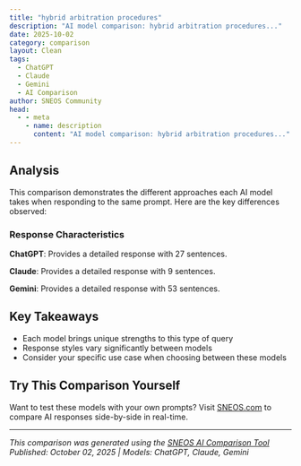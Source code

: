 ```yaml
---
title: "hybrid arbitration procedures"
description: "AI model comparison: hybrid arbitration procedures..."
date: 2025-10-02
category: comparison
layout: Clean
tags:
  - ChatGPT
  - Claude
  - Gemini
  - AI Comparison
author: SNEOS Community
head:
  - - meta
    - name: description
      content: "AI model comparison: hybrid arbitration procedures..."
---
```


<ChatComparison
  title="hybrid arbitration procedures"
  prompt="hybrid arbitration procedures"
  :responses='{
    "ChatGPT": "**Hybrid Arbitration Procedures** refer to dispute resolution processes that combine elements of arbitration with other methods, such as litigation, mediation, or expert determination. The goal is to create a flexible framework that leverages the strengths of different approaches to achieve efficient, fair, and enforceable resolutions.\n\n### Key Features of Hybrid Arbitration Procedures\n\n1. **Combination of Arbitration and Mediation (Med-Arb):**  \n   - The parties first attempt to resolve the dispute through mediation, where a neutral mediator facilitates negotiation.\n   - If mediation fails, the same or a different neutral proceeds to arbitrate the dispute, issuing a binding decision.\n   - This method encourages settlement but ensures a final decision if settlement is not reached.\n\n2. **Arbitration with Expert Determination:**  \n   - Certain technical or specialized issues are submitted to an expert for determination.\n   - The outcomes on technical matters are then integrated into the arbitration process for final adjudication on other issues.\n\n3. **Court-Assisted Arbitration:**  \n   - Parties may engage in arbitration but with certain procedural steps overseen or endorsed by courts, ensuring enforceability.\n   - Courts may also handle challenges to arbitration awards within the hybrid framework.\n\n4. **Multi-tiered Dispute Resolution Clauses:**  \n   - Contracts often stipulate a sequence: negotiation \u2192 mediation \u2192 arbitration \u2192 litigation.\n   - This sequence forms a hybrid procedure providing multiple opportunities to resolve disputes at various levels.\n\n### Advantages of Hybrid Arbitration Procedures\n\n- **Flexibility:** Tailored to fit the specific dispute\u0027s complexity and the parties\u0027 preferences.\n- **Efficiency:** Potential to resolve disputes faster than litigation alone.\n- **Cost-Effective:** Early mediation can reduce costs by avoiding full arbitration.\n- **Finality and Enforceability:** Arbitration ensures binding decisions enforceable under international conventions like the New York Convention.\n- **Preservation of Business Relationships:** Mediation components promote amicable settlements.\n\n### Example Clause (Med-Arb)\n\n\u003E \u201CAny dispute arising under this contract shall first be referred to mediation under [specified rules]. If the dispute is not resolved within [timeframe], the matter shall proceed to arbitration under [arbitration rules], where the arbitrator shall have the authority to make a binding decision.\u201D\n\n### When to Use Hybrid Arbitration Procedures\n\n- Complex commercial disputes involving technical and legal issues.\n- International contracts where enforceability and flexibility are important.\n- Situations where parties seek to preserve business relationships.\n- Cases where parties want to avoid prolonged litigation but maintain a final binding outcome.\n\n---\n\nIf you need a more specific explanation, sample clauses, or guidance tailored to a particular context or jurisdiction, please let me know!",
    "Claude": "# Hybrid Arbitration Procedures\n\nHybrid arbitration combines elements of traditional arbitration with other dispute resolution methods, creating flexible, tailored approaches to conflict resolution.\n\n## Common Types of Hybrid Procedures\n\n### 1. **Med-Arb (Mediation-Arbitration)**\n- **Process**: Begins with mediation; if unsuccessful, proceeds to arbitration\n- **Variations**:\n  - Same neutral acts as both mediator and arbitrator\n  - Different neutrals for each phase\n- **Benefits**: Preserves relationship-focused mediation while ensuring resolution\n\n### 2. **Arb-Med (Arbitration-Mediation)**\n- **Process**: Arbitrator renders decision but seals it; parties then attempt mediation\n- **Outcome**: If mediation fails, sealed arbitration award is revealed\n- **Advantage**: Mediation occurs with knowledge that binding decision exists\n\n### 3. **Final Offer Arbitration (Baseball Arbitration)**\n- **Process**: Each party submits final offer; arbitrator chooses one entirely\n- **Variants**:\n  - Total package selection\n  - Issue-by-issue selection\n- **Effect**: Encourages reasonable positions\n\n### 4. **Bracketed Arbitration**\n- **Process**: Parties set upper and lower bounds; arbitrator decides within range\n- **Purpose**: Limits exposure while maintaining arbitral discretion\n- **Applications**: Often used in construction disputes\n\n## Key Features and Benefits\n\n### **Flexibility**\n- Tailored to specific dispute characteristics\n- Can incorporate industry-specific practices\n- Adjustable procedural rules\n\n### **Efficiency**\n- Reduced time compared to litigation\n- Streamlined discovery processes\n- Expedited hearing procedures\n\n### **Cost Management**\n- Controlled expenses through process design\n- Reduced attorney fees\n- Limited discovery scope\n\n### **Expertise Integration**\n- Industry-specific arbitrators\n- Technical expert involvement\n- Specialized procedural knowledge\n\n## Design Considerations\n\n### **Neutral Selection**\n- Single vs. multiple neutrals\n- Same person for different phases vs. different neutrals\n- Required qualifications and expertise\n\n### **Procedural Rules**\n- Discovery limitations\n- Evidence presentation format\n- Timeline requirements\n- Appeal/review mechanisms\n\n### **Confidentiality Provisions**\n- Information sharing between phases\n- Public disclosure restrictions\n- Settlement discussion protection\n\n## Implementation Challenges\n\n### **Potential Conflicts**\n- Neutral\u0027s dual roles in med-arb\n- Information learned in mediation phase\n- Bias concerns from mediation disclosures\n\n### **Enforcement Issues**\n- Recognition of hybrid awards\n- Appellate review standards\n- International enforcement considerations\n\n### **Process Management**\n- Transition between phases\n- Information barriers\n- Party expectations alignment\n\n## Best Practices\n\n### **Clear Agreement Terms**\n- Detailed procedural specifications\n- Phase transition triggers\n- Neutral appointment mechanisms\n- Confidentiality protocols\n\n### **Party Preparation**\n- Understanding of hybrid process\n- Strategic considerations for each phase\n- Resource allocation planning\n\n### **Administrative Support**\n- Institutional rules adoption\n- Case management systems\n- Technology integration\n\n## Applications by Industry\n\n### **Construction**\n- Dispute Review Boards with arbitration backup\n- Stepped negotiation-mediation-arbitration clauses\n\n### **Employment**\n- Grievance procedures with arbitration finale\n- Peer review followed by arbitration\n\n### **Commercial Contracts**\n- Multi-tiered dispute resolution clauses\n- Expedited procedures for smaller claims\n\n### **International Trade**\n- Cultural mediation followed by arbitration\n- Regulatory compliance integrated procedures\n\nHybrid arbitration procedures offer sophisticated solutions for complex disputes, combining the strengths of different ADR methods while addressing their individual limitations. Success depends on careful design, clear agreements, and appropriate neutral selection.",
    "Gemini": "Hybrid arbitration procedures are essentially combinations of different dispute resolution methods, with arbitration as a central or final stage. They aim to leverage the strengths of various processes to achieve more efficient, cost-effective, and tailored outcomes.  Here\u0027s a breakdown of key aspects:\n\n**What are Hybrid Arbitration Procedures?**\n\nThey involve incorporating elements of other dispute resolution mechanisms, such as:\n\n*   **Negotiation:** Direct discussions between parties to try to reach a settlement.\n*   **Mediation:** A neutral third party facilitates discussions and helps parties find common ground.\n*   **Early Neutral Evaluation (ENE):** A neutral expert provides a non-binding assessment of the merits of the case.\n*   **Mini-Trial:**  A condensed, informal presentation of each side\u0027s case to senior executives who have the authority to settle.\n*   **Fact-Finding:**  A neutral party investigates the facts of the dispute and provides a report.\n*   **Expert Determination:** A neutral expert makes a binding determination on a specific technical or factual issue.\n*   **Other types of dispute boards:** used frequently in construction disputes\n\n**Common Types of Hybrid Procedures:**\n\n*   **Med-Arb (Mediation-Arbitration):**  Parties first attempt to resolve the dispute through mediation. If mediation fails, the same or a different neutral party acts as the arbitrator and makes a binding decision.\n    *   **Advantages:** Encourages settlement, potentially faster and cheaper than pure arbitration, provides a fallback mechanism if mediation fails.\n    *   **Disadvantages:** Mediator may be influenced in the arbitration phase by information learned during mediation, potential for mediator bias, can be time-consuming if parties aren\u0027t genuinely committed to mediation.  Ethical concerns can arise for the neutral party acting as both mediator and arbitrator.\n\n*   **Arb-Med (Arbitration-Mediation):**  Arbitration proceedings are initiated, but the arbitral tribunal suspends the proceedings to allow the parties to attempt mediation. If mediation succeeds, the arbitral tribunal can issue a consent award reflecting the settlement. If mediation fails, the arbitration resumes.\n    *   **Advantages:** Parties are motivated to settle knowing arbitration is pending, maintains the enforceability of arbitration, can be quicker than pure arbitration if mediation is successful.\n    *   **Disadvantages:** May add complexity and time if mediation is not successful, parties may not be fully committed to mediation if they see it as merely a procedural step.\n\n*   **Arb-Conc (Arbitration-Conciliation):** Similar to Arb-Med, but using conciliation instead of mediation. Conciliation is often considered a more interventionist process than mediation.\n    *   **Advantages and Disadvantages:** Similar to Arb-Med, with the added nuance that conciliation involves the conciliator potentially suggesting settlement terms more directly.\n\n*   **Negotiation-Arbitration:**  Parties first attempt to resolve the dispute through negotiation. If negotiation fails within a specified timeframe, the dispute proceeds to arbitration.\n    *   **Advantages:** Encourages initial good-faith efforts to resolve the dispute amicably.\n    *   **Disadvantages:**  May be a formality if parties aren\u0027t truly open to negotiation.\n\n*   **Step Clauses:**  Clauses in contracts that outline a specific sequence of dispute resolution methods, often starting with negotiation, then mediation, and finally arbitration.  These are common in commercial contracts.\n\n**Advantages of Hybrid Arbitration Procedures:**\n\n*   **Flexibility:** Can be tailored to the specific needs and circumstances of the dispute.\n*   **Efficiency:** Can save time and costs compared to pure arbitration by encouraging early settlement.\n*   **Party Autonomy:** Parties have more control over the process and outcome.\n*   **Relationship Preservation:**  Emphasis on negotiation and mediation can help preserve business relationships.\n*   **Increased Settlement Rates:**  Combining different approaches can increase the likelihood of settlement.\n*   **Enforceability:** If arbitration is the final stage, the resulting award is typically enforceable under the New York Convention.\n\n**Disadvantages of Hybrid Arbitration Procedures:**\n\n*   **Complexity:** Can be more complex to administer than pure arbitration.\n*   **Time Consumption:** If initial stages are unsuccessful, the process can take longer.\n*   **Increased Costs:**  May involve additional costs associated with the preliminary stages.\n*   **Potential for Delay:** Parties may use preliminary stages to delay the arbitration.\n*   **Ethical Concerns:**  For Med-Arb, in particular, the neutral\u0027s impartiality can be questioned.\n*   **Enforceability Issues:**  If the settlement agreement achieved through mediation is not formally incorporated into an arbitration award, it might be more difficult to enforce internationally.\n\n**Key Considerations When Choosing a Hybrid Procedure:**\n\n*   **Nature of the Dispute:**  Is it a complex, technical dispute or a more straightforward one?\n*   **Relationship Between Parties:**  Is it important to preserve the relationship?\n*   **Cost Considerations:**  What is the budget for dispute resolution?\n*   **Time Sensitivity:**  How quickly does the dispute need to be resolved?\n*   **Legal and Cultural Context:**  Are there any legal or cultural factors that might influence the effectiveness of certain procedures?\n*   **Drafting of the Dispute Resolution Clause:** The dispute resolution clause in the contract must clearly and unambiguously define the steps involved in the hybrid procedure. It should also address issues such as:\n    *   The timeframes for each stage\n    *   The selection of the neutral party (mediator, conciliator, etc.)\n    *   Confidentiality\n    *   The process for resuming arbitration if the earlier stages fail.\n    *   Governing rules (e.g., ICC Mediation Rules, UNCITRAL Conciliation Rules)\n\n**Conclusion:**\n\nHybrid arbitration procedures offer a valuable tool for resolving disputes in a more efficient and effective manner. However, it\u0027s crucial to carefully consider the specific circumstances of the dispute and draft a clear and comprehensive dispute resolution clause to ensure that the chosen procedure is appropriate and enforceable. Due to the complexities, consulting with experienced legal counsel is highly recommended when drafting or considering hybrid arbitration clauses.\n"
  }'
  published-date="00:18"
/>

## Analysis

This comparison demonstrates the different approaches each AI model takes when responding to the same prompt. Here are the key differences observed:

### Response Characteristics

**ChatGPT**: Provides a detailed response with 27 sentences. 

**Claude**: Provides a detailed response with 9 sentences. 

**Gemini**: Provides a detailed response with 53 sentences. 

## Key Takeaways

- Each model brings unique strengths to this type of query
- Response styles vary significantly between models
- Consider your specific use case when choosing between these models

## Try This Comparison Yourself

Want to test these models with your own prompts? Visit [SNEOS.com](https://sneos.com) to compare AI responses side-by-side in real-time.

---

*This comparison was generated using the [SNEOS AI Comparison Tool](https://sneos.com)*
*Published: October 02, 2025 | Models: ChatGPT, Claude, Gemini*
